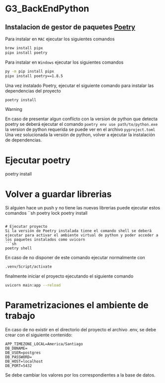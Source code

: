 # G3_BackEndPython

## Instalacion de gestor de paquetes [Poetry](https://python-poetry.org/)
Para instalar en `MAC` ejecutar los siguientes comandos
```sh
brew install pipx
pipx install poetry
```

Para instalar en `Windows` ejecutar los siguientes comandos
```sh
py -m pip install pipx
pipx install poetry==1.8.5
```

Una vez instalado Poetry, ejecutar el siguiente comando para instalar las dependencias del proyecto
```sh
poetry install
```

> [!WARNING]
> En caso de presentar algun conflicto con la version de python que detecta poetry se deberá ejecutar el comando `poetry env use path/to/python.exe` la version de python requerida se puede ver en el archivo `pyproject.toml`
> Una vez solucionada la versión de python, volver a ejecutar la instalación de dependencias.

# Ejecutar poetry
poetry install

# Volver a guardar librerias
Si alguien hace un push y no tiene las nuevas librerias puede ejecutar estos comandos
``sh
poetry lock
poetry install
```

# Ejecutar proyecto
Si la versión de Poetry instalada tiene el comando shell se deberá ejecutar para activar el ambiente virtual de python y poder acceder a los paquetes instalados como uvicorn
```sh
poetry shell
```
En caso de no disponer de este comando ejecutar normalmente con 
 ```sh
.venv/Script/activate 
```

finalmente iniciar el proyecto ejecutando el siguiente comando
```sh
uvicorn main:app --reload
```

# Parametrizaciones el ambiente de trabajo
En caso de no existir en el directorio del proyecto el archivo .env, se debe crear con el siguiente contenido:
```
APP_TIMEZONE_LOCAL=America/Santiago
DB_DBNAME=
DB_USER=postgres
DB_PASSWORD=
DB_HOST=localhost
DB_PORT=5432
```
Se debe cambiar los valores por los correspondientes a la base de datos.
